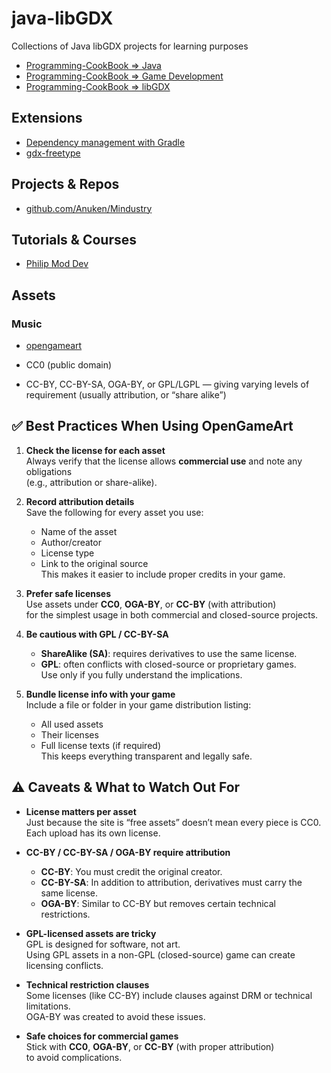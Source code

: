 # java-libGDX
Collections of Java libGDX projects for learning purposes


* [Programming-CookBook => Java](https://github.com/Koubae/Programming-CookBook/tree/master/Programming%20Languages/Java)
* [Programming-CookBook => Game Development](https://github.com/Koubae/Programming-CookBook/tree/master/Game%20Development)
* [Programming-CookBook => libGDX](https://github.com/Koubae/Programming-CookBook/tree/master/Game%20Development/java/libGDX)


Extensions
----------

* [Dependency management with Gradle](https://libgdx.com/wiki/articles/dependency-management-with-gradle#freetypefont-gradle)
* [gdx-freetype](https://libgdx.com/wiki/extensions/gdx-freetype)


Projects & Repos
----------------


* [github.com/Anuken/Mindustry](https://github.com/Anuken/Mindustry)


Tutorials & Courses
-------------------


* [Philip Mod Dev ](https://www.youtube.com/watch?v=p2lUdy68s_M&list=PLLwCf-qdpyEnB_FO_1HkUFh7smwGNjAaC&index=1)


Assets
------

### Music 

* [opengameart](https://opengameart.org/)

* CC0 (public domain)
* CC-BY, CC-BY-SA, OGA-BY, or GPL/LGPL — giving varying levels of requirement (usually attribution, or “share alike”)

## ✅ Best Practices When Using OpenGameArt

1. **Check the license for each asset**  
   Always verify that the license allows **commercial use** and note any obligations  
   (e.g., attribution or share-alike).

2. **Record attribution details**  
   Save the following for every asset you use:  
   - Name of the asset  
   - Author/creator  
   - License type  
   - Link to the original source  
   This makes it easier to include proper credits in your game.

3. **Prefer safe licenses**  
   Use assets under **CC0**, **OGA-BY**, or **CC-BY** (with attribution)  
   for the simplest usage in both commercial and closed-source projects.

4. **Be cautious with GPL / CC-BY-SA**  
   - **ShareAlike (SA)**: requires derivatives to use the same license.  
   - **GPL**: often conflicts with closed-source or proprietary games.  
   Use only if you fully understand the implications.

5. **Bundle license info with your game**  
   Include a file or folder in your game distribution listing:  
   - All used assets  
   - Their licenses  
   - Full license texts (if required)  
   This keeps everything transparent and legally safe.


## ⚠️ Caveats & What to Watch Out For

- **License matters per asset**  
  Just because the site is “free assets” doesn’t mean every piece is CC0.  
  Each upload has its own license.

- **CC-BY / CC-BY-SA / OGA-BY require attribution**  
  - **CC-BY**: You must credit the original creator.  
  - **CC-BY-SA**: In addition to attribution, derivatives must carry the same license.  
  - **OGA-BY**: Similar to CC-BY but removes certain technical restrictions.

- **GPL-licensed assets are tricky**  
  GPL is designed for software, not art.  
  Using GPL assets in a non-GPL (closed-source) game can create licensing conflicts.

- **Technical restriction clauses**  
  Some licenses (like CC-BY) include clauses against DRM or technical limitations.  
  OGA-BY was created to avoid these issues.

- **Safe choices for commercial games**  
  Stick with **CC0**, **OGA-BY**, or **CC-BY** (with proper attribution)  
  to avoid complications.